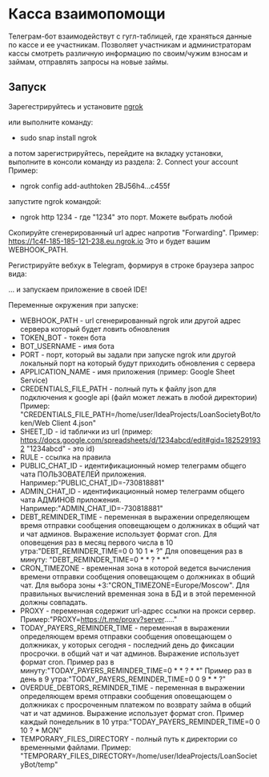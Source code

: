 # Касса взаимопомощи

Телеграм-бот взаимодействут с гугл-таблицей, где храняться данные по кассе и ее участникам.
Позволяет участникам и администраторам кассы смотреть различную информацию по своим/чужим взносам и займам, отправлять запросы на новые займы.


## Запуск

Зарегестрируйтесь и установите [ngrok](https://dashboard.ngrok.com/get-started/setup)

или выполните команду:

* sudo snap install ngrok

а потом зарегистрируйтесь, перейдите на вкладку установки, выполните в консоли команду из раздела: 2. Connect your account
Пример: 

* ngrok config add-authtoken 2BJ56h4...c455f

запустите ngrok командой:

* ngrok http 1234 - где "1234" это порт. Можете выбрать любой

Скопируйте сгенерированный url адрес напротив "Forwarding". Пример: https://1c4f-185-185-121-238.eu.ngrok.io
Это и будет вашим WEBHOOK_PATH.

Регистрируйте вебхук в Telegram, формируя в строке браузера запрос вида:

… и запускаем приложение в своей IDE!

Переменные окружения при запуске:
* WEBHOOK_PATH - url сгенерированный ngrok или другой адрес сервера который будет ловить обновления
* TOKEN_BOT - токен бота
* BOT_USERNAME - имя бота
* PORT - порт, который вы задали при запуске ngrok или другой локальный порт на который будут приходить обновления с сервера
* APPLICATION_NAME - имя приложения (пример: Google Sheet Service)
* CREDENTIALS_FILE_PATH - полный путь к файлу  json для подключения к google api (файл может лежать в любой директории) 
Пример: "CREDENTIALS_FILE_PATH=/home/user/IdeaProjects/LoanSocietyBot/token/Web Client 4.json"
* SHEET_ID - id таблички из url (пример: https://docs.google.com/spreadsheets/d/1234abcd/edit#gid=1825291932 "1234abcd" - это id)
* RULE - ссылка на правила
* PUBLIC_CHAT_ID - идентификационный номер телеграмм общего чата ПОЛЬЗОВАТЕЛЕЙ приложения. Например:"PUBLIC_CHAT_ID=-730818881"
* ADMIN_CHAT_ID - идентификационный номер телеграмм общего чата АДМИНОВ приложения. Например:"ADMIN_CHAT_ID=-730818881"
* DEBT_REMINDER_TIME - переменная в выражении определяющем время отправки сообщения оповещающем о должниках в общий чат и чат админов.
  Выражение использует формат cron.
  Для оповещения раз в месяц первого числа в 10 утра:"DEBT_REMINDER_TIME=0 0 10 1 * ?"
  Для оповещения раз в минуту: "DEBT_REMINDER_TIME=0 * * ? * *"
* CRON_TIMEZONE - временная зона в которой ведется вычисления времени отправки сообщения оповещающем о должниках в общий чат.
  Для выбора зоны +3:"CRON_TIMEZONE=Europe/Moscow". Для правильных вычислений временная зона в БД и в этой переменной должны совпадать.
* PROXY - переменная содержит url-адрес ссылки на прокси сервер. Пример:"PROXY=https://t.me/proxy?server....."
* TODAY_PAYERS_REMINDER_TIME - переменная в выражении определяющем время отправки сообщения оповещающем о должниках, 
у которых сегодня - последний день до фиксации просрочки. в общий чат и чат админов. Выражение использует формат cron.
Пример раз в минуту:"TODAY_PAYERS_REMINDER_TIME=0 * * ? * *"
Пример раз в день в 9 утра:"TODAY_PAYERS_REMINDER_TIME=0 0 9 * * ?"
* OVERDUE_DEBTORS_REMINDER_TIME - переменная в выражении определяющем время отправки сообщения оповещающем о должниках
с просроченным платежом по возврату займа в общий чат и чат админов. Выражение использует формат cron.
  Пример каждый понедельник в 10 утра:"TODAY_PAYERS_REMINDER_TIME=0 0 10 ? * MON"
* TEMPORARY_FILES_DIRECTORY - полный путь к директории со временными файлами.
Пример: "TEMPORARY_FILES_DIRECTORY=/home/user/IdeaProjects/LoanSocietyBot/temp"
